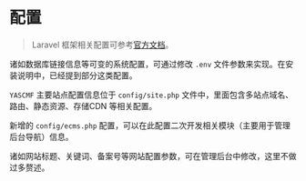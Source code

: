 # 配置

>   Laravel 框架相关配置可参考[官方文档](https://laravel.com/docs/5.2/configuration)。

诸如数据库链接信息等可变的系统配置，可通过修改 `.env` 文件参数来实现。在安装说明中，已经提到部分这类配置。

`YASCMF` 主要站点配置信息位于 `config/site.php` 文件中，里面包含多站点域名、路由、静态资源、存储CDN 等相关配置。

新增的 `config/ecms.php` 配置，可以在此配置二次开发相关模块（主要用于管理后台导航）信息。

诸如网站标题、关键词、备案号等网站配置参数，可在管理后台中修改，这里不做过多赘述。

